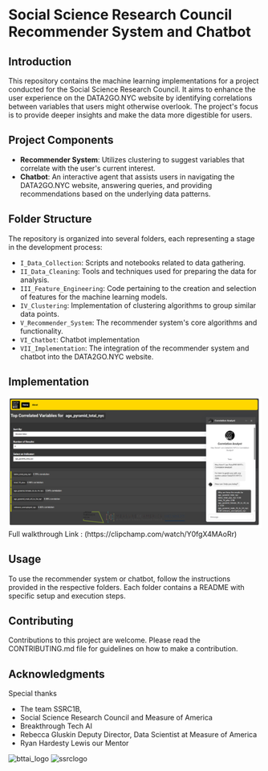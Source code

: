 # Social Science Research Council Recommender System and Chatbot

## Introduction
This repository contains the machine learning implementations for a project conducted for the Social Science Research Council. It aims to enhance the user experience on the DATA2GO.NYC website by identifying correlations between variables that users might otherwise overlook. The project's focus is to provide deeper insights and make the data more digestible for users.

## Project Components
- **Recommender System**: Utilizes clustering to suggest variables that correlate with the user's current interest.
- **Chatbot**: An interactive agent that assists users in navigating the DATA2GO.NYC website, answering queries, and providing recommendations based on the underlying data patterns.

## Folder Structure
The repository is organized into several folders, each representing a stage in the development process:
- `I_Data_Collection`: Scripts and notebooks related to data gathering.
- `II_Data_Cleaning`: Tools and techniques used for preparing the data for analysis.
- `III_Feature_Engineering`: Code pertaining to the creation and selection of features for the machine learning models.
- `IV_Clustering`: Implementation of clustering algorithms to group similar data points.
- `V_Recommender_System`: The recommender system's core algorithms and functionality.
- `VI_Chatbot`: Chatbot implementation
- `VII_Implementation`: The integration of the recommender system and chatbot into the DATA2GO.NYC website.

## Implementation 
<img src="./VII.Implementation/ssrc-model/public/screenshot.png" width="600" />
Full walkthrough Link : (https://clipchamp.com/watch/Y0fgX4MAoRr)

## Usage
To use the recommender system or chatbot, follow the instructions provided in the respective folders. Each folder contains a README with specific setup and execution steps.

## Contributing
Contributions to this project are welcome. Please read the CONTRIBUTING.md file for guidelines on how to make a contribution.

## Acknowledgments
Special thanks 
- The team SSRC1B, 
- Social Science Research Council and Measure of America
- Breakthrough Tech AI
- Rebecca Gluskin Deputy Director, Data Scientist at Measure of America 
- Ryan Hardesty Lewis our Mentor

<img src="https://github.com/floresloyd/ssrc-model/blob/master/bttai.png" alt="bttai_logo" width="200"/>

<img src="https://github.com/floresloyd/ssrc-model/blob/master/ssrc_logo.jpg" alt="ssrclogo" width="200"/>

